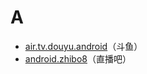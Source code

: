 # A

- [air.tv.douyu.android](./air.tv.douyu.android/readme.md)（斗鱼）
- [android.zhibo8](./android.zhibo8/readme.md)（直播吧）